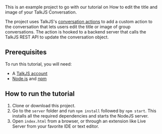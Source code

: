 This is an example project to go with our tutorial on How to edit the title and image of your TalkJS Conversation.
<!-- Add link to tutorial once published -->

The project uses TalkJS's [conversation actions](https://talkjs.com/docs/Features/Customizations/Conversation_Actions/) to add a custom action to the conversation that lets users edit the title or image of group conversations. The action is hooked to a backend server that calls the TalkJS REST API to update the conversation object.

## Prerequisites

To run this tutorial, you will need:

- A [TalkJS account](https://talkjs.com/dashboard/login)
- [Node.js](https://nodejs.org/en) and [npm](https://www.npmjs.com/)

## How to run the tutorial

1. Clone or download this project.
2. Go to the `server` folder and run `npm install` followed by `npm start`. This installs all the required dependencies and starts the NodeJS server.
3. Open `index.html` from a browser, or through an extension like Live Server from your favorite IDE or text editor. 